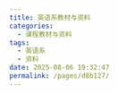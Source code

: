 ```yaml
---
title: 英语系教材与资料
categories: 
  - 课程教材与资料
tags: 
  - 英语系
  - 资料
date: 2025-08-06 19:32:47
permalink: /pages/d8b127/
---
```

